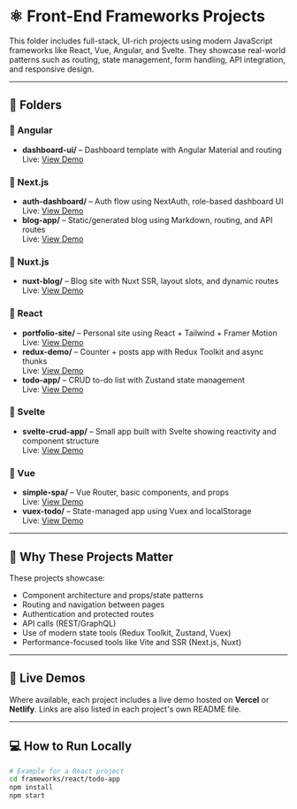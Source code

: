 # ⚛️ Front-End Frameworks Projects

This folder includes full-stack, UI-rich projects using modern JavaScript frameworks like React, Vue, Angular, and Svelte. They showcase real-world patterns such as routing, state management, form handling, API integration, and responsive design.

---

## 📁 Folders

### 🔹 Angular
- **dashboard-ui/** – Dashboard template with Angular Material and routing  
Live: [View Demo](https://your-portfolio.vercel.app)

### 🔹 Next.js
- **auth-dashboard/** – Auth flow using NextAuth, role-based dashboard UI  
Live: [View Demo](https://your-portfolio.vercel.app)  
- **blog-app/** – Static/generated blog using Markdown, routing, and API routes  
Live: [View Demo](https://your-portfolio.vercel.app)

### 🔹 Nuxt.js
- **nuxt-blog/** – Blog site with Nuxt SSR, layout slots, and dynamic routes  
Live: [View Demo](https://your-portfolio.vercel.app)

### 🔹 React
- **portfolio-site/** – Personal site using React + Tailwind + Framer Motion  
Live: [View Demo](https://your-portfolio.vercel.app)  
- **redux-demo/** – Counter + posts app with Redux Toolkit and async thunks  
Live: [View Demo](https://your-portfolio.vercel.app)  
- **todo-app/** – CRUD to-do list with Zustand state management  
Live: [View Demo](https://your-portfolio.vercel.app)

### 🔹 Svelte
- **svelte-crud-app/** – Small app built with Svelte showing reactivity and component structure  
Live: [View Demo](https://your-portfolio.vercel.app)

### 🔹 Vue
- **simple-spa/** – Vue Router, basic components, and props  
Live: [View Demo](https://your-portfolio.vercel.app)  
- **vuex-todo/** – State-managed app using Vuex and localStorage  
Live: [View Demo](https://your-portfolio.vercel.app)

---

## 🎯 Why These Projects Matter

These projects showcase:
- Component architecture and props/state patterns
- Routing and navigation between pages
- Authentication and protected routes
- API calls (REST/GraphQL)
- Use of modern state tools (Redux Toolkit, Zustand, Vuex)
- Performance-focused tools like Vite and SSR (Next.js, Nuxt)

---

## 🔗 Live Demos

Where available, each project includes a live demo hosted on **Vercel** or **Netlify**. Links are also listed in each project's own README file.

---

## 💻 How to Run Locally

```bash
# Example for a React project
cd frameworks/react/todo-app
npm install
npm start
